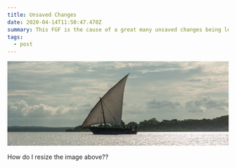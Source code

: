```yaml
---
title: Unsaved Changes
date: 2020-04-14T11:50:47.470Z
summary: This FGF is the cause of a great many unsaved changes being lost in the ether.
tags:
  - post
---
```

![Dhow](/static/img/_dag6774.jpg "Arab Dhow traveling fast across Tanga Bay.")

How do I resize the image above??